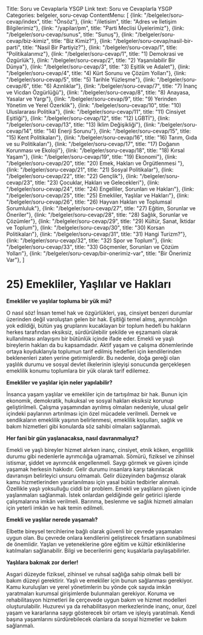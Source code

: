 Title: Soru ve Cevaplarla YSGP
Link text: Soru ve Cevaplarla YSGP
Categories: belgeler, soru-cevap
ContentMenu: [
  {link: "/belgeler/soru-cevap/index", title: "Önsöz"},
  {link: "/iletisim", title: "Adres ve İletişim Bilgilerimiz"},
  {link: "/yapilar/pm", title: "Parti Meclisi Üyelerimiz"},
  {link: "/belgeler/soru-cevap/sunus", title: "Sunuş"},
  {link: "/belgeler/soru-cevap/biz-kimiz", title: "Biz Kimiz?"},
  {link: "/belgeler/soru-cevap/nasil-bir-parti", title: "Nasil Bir Partiyiz?"},
  {link: "/belgeler/soru-cevap/1", title: "Politikalarımız"},
  {link: "/belgeler/soru-cevap/1", title: "1) Demokrasi ve Özgürlük"},
  {link: "/belgeler/soru-cevap/2", title: "2) Yaşanılabilir Bir Dünya"},
  {link: "/belgeler/soru-cevap/3", title: "3) Eşitlik ve Adalet"},
  {link: "/belgeler/soru-cevap/4", title: "4) Kürt Sorunu ve Çözüm Yolları"},
  {link: "/belgeler/soru-cevap/5", title: "5) Tarihle Yüzleşme"},
  {link: "/belgeler/soru-cevap/6", title: "6) Azınlıklar"},
  {link: "/belgeler/soru-cevap/7", title: "7) İnanç ve Vicdan Özgürlüğü"},
  {link: "/belgeler/soru-cevap/8", title: "8) Anayasa, Yasalar ve Yargı"},
  {link: "/belgeler/soru-cevap/9", title: "9) Yerinden Yönetim ve Yerel Özerklik"},
  {link: "/belgeler/soru-cevap/10", title: "10) Uluslararası Politika"},
  {link: "/belgeler/soru-cevap/11", title: "11) Cinsiyet Eşitliği"},
  {link: "/belgeler/soru-cevap/12", title: "12) LGBTİ"},
  {link: "/belgeler/soru-cevap/13", title: "13) İklim Değişikliği"},
  {link: "/belgeler/soru-cevap/14", title: "14) Enerji Sorunu"},
  {link: "/belgeler/soru-cevap/15", title: "15) Kent Politikaları"},
  {link: "/belgeler/soru-cevap/16", title: "16) Tarım, Gıda ve su Politikaları"},
  {link: "/belgeler/soru-cevap/17", title: "17) Doğanın Korunması ve Ekoloji"},
  {link: "/belgeler/soru-cevap/18", title: "18) Kırsal Yaşam"},
  {link: "/belgeler/soru-cevap/19", title: "19) Ekonomi"},
  {link: "/belgeler/soru-cevap/20", title: "20) Emek, Hakları ve Örgütlenmesi
"},
  {link: "/belgeler/soru-cevap/21", title: "21) Sosyal Politikalar"},
  {link: "/belgeler/soru-cevap/22", title: "22) Gençlik"},
  {link: "/belgeler/soru-cevap/23", title: "23) Çocuklar, Hakları ve Gelecekleri"},
  {link: "/belgeler/soru-cevap/24", title: "24) Engelliler, Sorunları ve Hakları"},
  {link: "/belgeler/soru-cevap/25", title: "25) Emekliler, Yaşlılar ve Hakları"},
  {link: "/belgeler/soru-cevap/26", title: "26) Hayvan Hakları ve Toplumsal Sorumluluk"},
  {link: "/belgeler/soru-cevap/27", title: "27) Eğitim, Sorunlar ve Öneriler"},
  {link: "/belgeler/soru-cevap/28", title: "28) Sağlık, Sorunlar ve Çözümler"},
  {link: "/belgeler/soru-cevap/29", title: "29) Kültür, Sanat, İktidar ve Toplum"},
  {link: "/belgeler/soru-cevap/30", title: "30) Korsan Politikaları"},
  {link: "/belgeler/soru-cevap/31", title: "31) Hangi Turizm?"},
  {link: "/belgeler/soru-cevap/32", title: "32) Spor ve Toplum"},
  {link: "/belgeler/soru-cevap/33", title: "33) Göçmenler, Sorunları ve Çözüm Yolları"},
  {link: "/belgeler/soru-cevap/bir-onerimiz-var", title: "Bir Önerimiz Var"},
  ]


# 25) Emekliler, Yaşlılar ve Hakları

**Emekliler ve yaşlılar topluma bir yük mü?**

O nasıl söz! İnsan temel hak ve özgürlükleri, yaş, cinsiyet benzeri durumlar üzerinden değil varoluştan gelen bir hak. Eşitliği temel almış, ayrımcılığın yok edildiği, bütün yaş gruplarını kucaklayan bir toplum hedefi bu hakların herkes tarafından eksiksiz, sürdürülebilir şekilde ve eşzamanlı olarak kullanılması anlayışını bir bütünlük içinde ifade eder. Emekli ve yaşlı bireylerin hakları da bu kapsamdadır. Aktif yaşam ve çalışma dönemlerinde ortaya koyduklarıyla toplumun tarif edilmiş hedefleri için kendilerinden beklenenleri zaten yerine getirmişlerdir. Bu nedenle, doğa gereği olan yaşlılık durumu ve sosyal devlet ilkelerinin işleyişi sonucunda gerçekleşen emeklilik konumu toplumlara bir yük olarak tarif edilemez.

**Emekliler ve yaşlılar için neler yapılabilir?**

İnsanca yaşam yaşlılar ve emekliler için de tartışılmaz bir hak. Bunun için ekonomik, demokratik, hukuksal ve sosyal hakları eksiksiz korunup geliştirilmeli. Çalışma yaşamından ayrılmış olmaları nedeniyle, ulusal gelir içindeki paylarının artırılması için özel mücadele verilmeli. Dernek ve sendikaların emeklilik yaşının belirlenmesi, emeklilik koşulları, sağlık ve bakım hizmetleri gibi konularda söz sahibi olmaları sağlanmalı.

**Her fani bir gün yaşlanacaksa, nasıl davranmalıyız?**
 
Emekli ve yaşlı bireyler hizmet alırken inanç, cinsiyet, etnik köken, engellilik durumu gibi nedenlerle ayrımcılığa uğramamalı. Sömürü, fiziksel ve zihinsel istismar, şiddet ve ayrımcılık engellenmeli. Saygı görmek ve güven içinde yaşamak herkesin hakkıdır. Gelir durumu insanlara karşı takınılacak davranışın belirleyici unsuru olmamalı. Gelir düzeyinden bağımsız olarak kamu hizmetlerinden yararlanılması için yasal bütün tedbirler alınmalı. Özellikle yaşlı yoksulluğu ciddi bir problem. Emekli ve yaşlıların güven içinde yaşlanmaları sağlanmalı. İstek onlardan geldiğinde gelir getirici işlerde çalışmalarına imkân verilmeli. Barınma, beslenme ve sağlık hizmeti almaları için yeterli imkân ve hak temin edilmeli.

**Emekli ve yaşlılar nerede yaşamalı?**

Elbette bireysel tercihlerine bağlı olarak güvenli bir çevrede yaşamaları uygun olan. Bu çevrede onlara kendilerini geliştirecek fırsatların sunabilmesi de önemlidir. Yaşları ve yeteneklerine göre eğitim ve kültür etkinliklerine katılmaları sağlanabilir. Bilgi ve becerilerini genç kuşaklarla paylaşabilirler.

**Yaşlılara bakmak zor derler!**

Asgari düzeyde fiziksel, zihinsel ve ruhsal sağlığa sahip olmak belli bir bakım düzeyi gerektirir. Yaşlı ve emekliler için bunun sağlanması gerekiyor. Kamu kuruluşları ve yerel yönetimlerin bu yönde çok sayıda imkân yaratmaları kurumsal girişimlerde bulunmaları gerekiyor. Koruma ve rehabilitasyon hizmetleri ile çerçevede uygun bakım ve hizmet modelleri oluşturulabilir. Huzurevi ya da rehabilitasyon merkezlerinde inanç, onur, özel yaşam ve kararlarına saygı gösterecek bir ortam ve işleyiş yaratılmalı. Kendi başına yaşamlarını sürdürebilecek olanlara da sosyal hizmetler ve bakım sağlanmalı.




